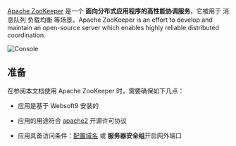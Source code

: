 [Apache ZooKeeper](https://zookeeper.apache.org/) 是一个 **面向分布式应用程序的高性能协调服务**，它被用于 消息队列 负载均衡   等场景。Apache ZooKeeper is an effort to develop and maintain an open-source server which enables highly reliable distributed coordination.


![Console](https://libs.websoft9.com/Websoft9/DocsPicture/zh/zookeeper/zookeeper-gui-websoft9.png)


## 准备

在参阅本文档使用 Apache ZooKeeper 时，需要确保如下几点：

- 应用是基于 Websoft9 安装的

- 应用的用途符合 [apache2](https://opensource.org/licenses/Apache-2.0) 开源许可协议

- 应用具备访问条件：[配置域名](./guide/appsetdomain) 或 **服务器安全组**开启网外端口
